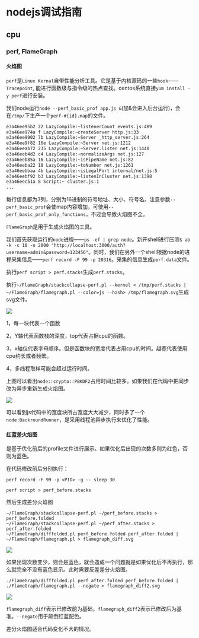 # nodejs调试指南

## cpu

### perf, FlameGraph

#### 火焰图

`perf`是`Linux Kernal`自带性能分析工具。它是基于内核源码的一些`hook`——`Tracepoint`, 能进行函数级与指令级的热点查找。centos系统直接`yum install -y perf`进行安装。

我们node运行`node --perf_basic_prof app.js &`(加&会进入后台运行)，会在`/tmp/`下生产一个`perf-#{id}.map`的文件。

```bash
e3a46ee95b2 22 LazyCompile:~listenerCount events.js:489
e3a46ee974a f LazyCompile:~createServer http.js:33
e3a46ee9902 7b LazyCompile:~Server _http_server.js:264
e3a46ee9f82 16e LazyCompile:~Server net.js:1212
e3a46eeab72 235 LazyCompile:~Server.listen net.js:1440
e3a46eeb4d2 c4 LazyCompile:~normalizeArgs net.js:127
e3a46eeb85a 16 LazyCompile:~isPipeName net.js:82
e3a46eeba22 18 LazyCompile:~toNumber net.js:1261
e3a46eebbaa 4b LazyCompile:~isLegalPort internal/net.js:5
e3a46eebf92 b3 LazyCompile:~listenInCluster net.js:1398
e3a46eec51a 8 Script:~ cluster.js:1
...
```

每行信息都为3列，分别为16进制的符号地址、大小、符号名。注意参数`--perf_basic_prof`会使map内容增加，可使用`--perf_basic_prof_only_functions`，不过会导致火焰图不全。

`FlameGraph`是用于生成火焰图的工具。

我们首先获取运行的`node`进程——`ps -ef | grep node`。新开shell进行压测`$ ab -k -c 10 -n 2000 "http://localhost:3000/auth?username=admin&password=123456"`。同时，我们在另外一个shell根据node的进程采集信息——`perf record -F 99 -p 20316`。采集的信息生成`perf.data`文件。

执行`perf script > perf.stacks`生成`perf.stacks`。

执行`~/FlameGraph/stackcollapse-perf.pl --kernel < /tmp/perf.stacks | ~/FlameGraph/flamegraph.pl --color=js --hash> /tmp/flamegraph.svg`生成svg文件。

<img src="./images/flamegraph.svg?sanitize=true">

1，每一块代表一个函数

2，Y轴代表函数栈的深度，top代表占据cpu的函数。

3，x轴仅代表字母顺序。但是函数块的宽度代表占用cpu的时间。越宽代表使用cpu约长或者频繁。

4，多线程取样可能会超过运行时间。

上图可以看出`node::crypto::PBKDF2`占用时间比较多。如果我们在代码中把同步改为异步重新生成火焰图。

<img src="./images/flamegraph_async.svg?sanitize=true">

可以看到js代码中的宽度块所占宽度大大减少，同时多了一个`node:BackroundRunner`，是采用线程池异步执行来优化了性能。


#### 红蓝差火焰图

是基于优化前后的profile文件进行展示。如果优化后出现的次数多则为红色，否则为蓝色。

在代码修改前后分别执行：

```
perf record -F 99 -p <PID> -g -- sleep 30

perf script > perf_before.stacks
```

然后生成差分火焰图

```
~/FlameGraph/stackcollapse-perf.pl ~/perf_before.stacks > perf_before.folded
~/FlameGraph/stackcollapse-perf.pl ~/perf_after.stacks > perf_after.folded
~/FlameGraph/difffolded.pl perf_before.folded perf_after.folded | ~/FlameGraph/flamegraph.pl > flamegraph_diff.svg
```
<img src="./images/flamegraph_diff.svg?sanitize=true">


如果出现次数变少，则会是蓝色，就会造成一个问题就是如果优化后不再执行，那么就完全不没有蓝色显示。此时需要反差差分火焰图。

```
./FlameGraph/difffolded.pl perf_after.folded perf_before.folded | ./FlameGraph/flamegraph.pl --negate > flamegraph_diff2.svg
```

<img src="./images/flamegraph_diff2.svg?sanitize=true">

`flamegraph_diff`表示已修改前为基础，`flamegraph_diff2`表示已修改后为基准。`--negate`用于颠倒红蓝配色。

差分火焰图适合代码变化不大的情况。

